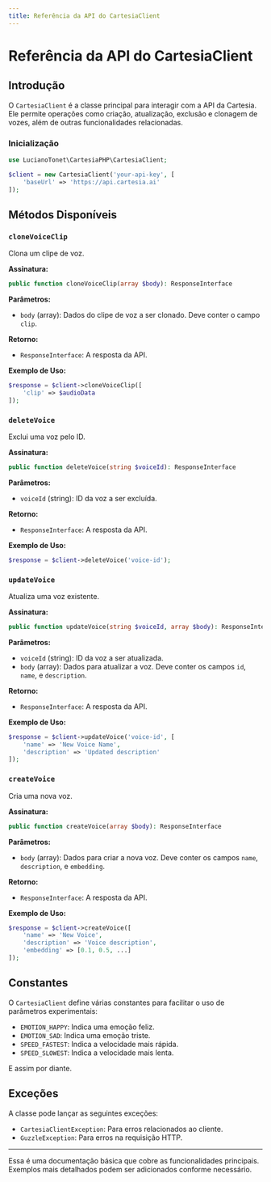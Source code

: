 ```yaml
---
title: Referência da API do CartesiaClient
---
```


# Referência da API do CartesiaClient

## Introdução

O `CartesiaClient` é a classe principal para interagir com a API da Cartesia. Ele permite operações como criação, atualização, exclusão e clonagem de vozes, além de outras funcionalidades relacionadas.

### Inicialização

```php
use LucianoTonet\CartesiaPHP\CartesiaClient;

$client = new CartesiaClient('your-api-key', [
    'baseUrl' => 'https://api.cartesia.ai'
]);
```

## Métodos Disponíveis

### `cloneVoiceClip`

Clona um clipe de voz.

**Assinatura:**

```php
public function cloneVoiceClip(array $body): ResponseInterface
```

**Parâmetros:**

- `body` (array): Dados do clipe de voz a ser clonado. Deve conter o campo `clip`.

**Retorno:**

- `ResponseInterface`: A resposta da API.

**Exemplo de Uso:**

```php
$response = $client->cloneVoiceClip([
    'clip' => $audioData
]);
```

### `deleteVoice`

Exclui uma voz pelo ID.

**Assinatura:**

```php
public function deleteVoice(string $voiceId): ResponseInterface
```

**Parâmetros:**

- `voiceId` (string): ID da voz a ser excluída.

**Retorno:**

- `ResponseInterface`: A resposta da API.

**Exemplo de Uso:**

```php
$response = $client->deleteVoice('voice-id');
```

### `updateVoice`

Atualiza uma voz existente.

**Assinatura:**

```php
public function updateVoice(string $voiceId, array $body): ResponseInterface
```

**Parâmetros:**

- `voiceId` (string): ID da voz a ser atualizada.
- `body` (array): Dados para atualizar a voz. Deve conter os campos `id`, `name`, e `description`.

**Retorno:**

- `ResponseInterface`: A resposta da API.

**Exemplo de Uso:**

```php
$response = $client->updateVoice('voice-id', [
    'name' => 'New Voice Name',
    'description' => 'Updated description'
]);
```

### `createVoice`

Cria uma nova voz.

**Assinatura:**

```php
public function createVoice(array $body): ResponseInterface
```

**Parâmetros:**

- `body` (array): Dados para criar a nova voz. Deve conter os campos `name`, `description`, e `embedding`.

**Retorno:**

- `ResponseInterface`: A resposta da API.

**Exemplo de Uso:**

```php
$response = $client->createVoice([
    'name' => 'New Voice',
    'description' => 'Voice description',
    'embedding' => [0.1, 0.5, ...]
]);
```

## Constantes

O `CartesiaClient` define várias constantes para facilitar o uso de parâmetros experimentais:

- `EMOTION_HAPPY`: Indica uma emoção feliz.
- `EMOTION_SAD`: Indica uma emoção triste.
- `SPEED_FASTEST`: Indica a velocidade mais rápida.
- `SPEED_SLOWEST`: Indica a velocidade mais lenta.

E assim por diante.

## Exceções

A classe pode lançar as seguintes exceções:

- `CartesiaClientException`: Para erros relacionados ao cliente.
- `GuzzleException`: Para erros na requisição HTTP.
---

Essa é uma documentação básica que cobre as funcionalidades principais. Exemplos mais detalhados podem ser adicionados conforme necessário.
